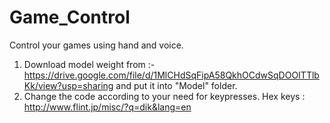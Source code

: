 # Game_Control

Control your games using hand and voice.

1) Download model weight from :- https://drive.google.com/file/d/1MlCHdSqFipA58QkhOCdwSqDOOITTlbKk/view?usp=sharing and put it into "Model" folder. 
2) Change the code according to your need for keypresses. 
Hex keys : http://www.flint.jp/misc/?q=dik&lang=en
